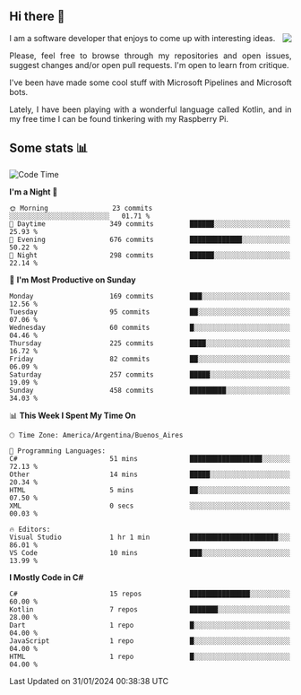 ## Hi there :slightly_smiling_face:

<img src="https://github-readme-stats.vercel.app/api?username=victorgrycuk&show_icons=true&count_private=true&title_color=F7941E&icon_color=F7941E" align="right">

<p align="justify">
I am a software developer that enjoys to come up with interesting ideas.
<p/>

<p align= "justify">
Please, feel free to browse through my repositories and open issues, suggest changes and/or open pull requests. I'm open to learn from critique.
<p/>


<p align= "justify">
I've been have made some cool stuff with Microsoft Pipelines and Microsoft bots.
<p/>

<p align= "justify">
Lately, I have been playing with a wonderful language called Kotlin, and in my free time I can be found tinkering with my Raspberry Pi.
<p/>

## Some stats :bar_chart:
<!--START_SECTION:waka-->
![Code Time](http://img.shields.io/badge/Code%20Time-1%2C842%20hrs%2011%20mins-blue)

**I'm a Night 🦉** 

```text
🌞 Morning                23 commits          ░░░░░░░░░░░░░░░░░░░░░░░░░   01.71 % 
🌆 Daytime                349 commits         ██████░░░░░░░░░░░░░░░░░░░   25.93 % 
🌃 Evening                676 commits         █████████████░░░░░░░░░░░░   50.22 % 
🌙 Night                  298 commits         ██████░░░░░░░░░░░░░░░░░░░   22.14 % 
```
📅 **I'm Most Productive on Sunday** 

```text
Monday                   169 commits         ███░░░░░░░░░░░░░░░░░░░░░░   12.56 % 
Tuesday                  95 commits          ██░░░░░░░░░░░░░░░░░░░░░░░   07.06 % 
Wednesday                60 commits          █░░░░░░░░░░░░░░░░░░░░░░░░   04.46 % 
Thursday                 225 commits         ████░░░░░░░░░░░░░░░░░░░░░   16.72 % 
Friday                   82 commits          ██░░░░░░░░░░░░░░░░░░░░░░░   06.09 % 
Saturday                 257 commits         █████░░░░░░░░░░░░░░░░░░░░   19.09 % 
Sunday                   458 commits         █████████░░░░░░░░░░░░░░░░   34.03 % 
```


📊 **This Week I Spent My Time On** 

```text
🕑︎ Time Zone: America/Argentina/Buenos_Aires

💬 Programming Languages: 
C#                       51 mins             ██████████████████░░░░░░░   72.13 % 
Other                    14 mins             █████░░░░░░░░░░░░░░░░░░░░   20.34 % 
HTML                     5 mins              ██░░░░░░░░░░░░░░░░░░░░░░░   07.50 % 
XML                      0 secs              ░░░░░░░░░░░░░░░░░░░░░░░░░   00.03 % 

🔥 Editors: 
Visual Studio            1 hr 1 min          ██████████████████████░░░   86.01 % 
VS Code                  10 mins             ███░░░░░░░░░░░░░░░░░░░░░░   13.99 % 
```

**I Mostly Code in C#** 

```text
C#                       15 repos            ███████████████░░░░░░░░░░   60.00 % 
Kotlin                   7 repos             ███████░░░░░░░░░░░░░░░░░░   28.00 % 
Dart                     1 repo              █░░░░░░░░░░░░░░░░░░░░░░░░   04.00 % 
JavaScript               1 repo              █░░░░░░░░░░░░░░░░░░░░░░░░   04.00 % 
HTML                     1 repo              █░░░░░░░░░░░░░░░░░░░░░░░░   04.00 % 
```




 Last Updated on 31/01/2024 00:38:38 UTC
<!--END_SECTION:waka-->
